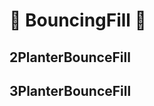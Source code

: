 # 👣 BouncingFill 👣

## 2PlanterBounceFill

## 3PlanterBounceFill

<!-- @include: /../Placeholder_RouteProfile.md -->